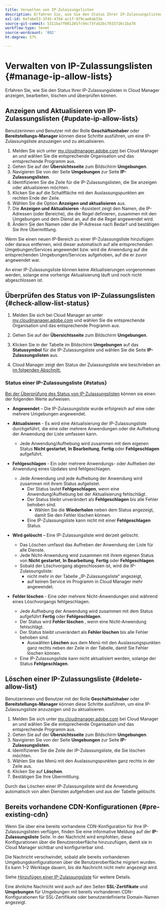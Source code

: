 ```yaml
---
title: Verwalten von IP-Zulassungslisten
description: Erfahren Sie, wie Sie den Status Ihrer IP-Zulassungslisten in Cloud Manager anzeigen, bearbeiten, löschen und überprüfen können.
exl-id: 6efabe53-3f45-47d4-ac1f-979cae0ab33e
source-git-commit: 5311ba7f001201fc94c73fa52bc7033716c1ba78
workflow-type: tm+mt
source-wordcount: '802'
ht-degree: 57%

---
```


# Verwalten von IP-Zulassungslisten {#manage-ip-allow-lists}

Erfahren Sie, wie Sie den Status Ihrer IP-Zulassungslisten in Cloud Manager anzeigen, bearbeiten, löschen und überprüfen können.

## Anzeigen und Aktualisieren von IP-Zulassungslisten {#update-ip-allow-lists}

Benutzerinnen und Benutzer mit der Rolle **Geschäftsinhaber** oder **Bereitstellungs-Manager** können diese Schritte ausführen, um eine IP-Zulassungsliste anzuzeigen und zu aktualisieren.

1. Melden Sie sich unter [my.cloudmanager.adobe.com](https://my.cloudmanager.adobe.com/) bei Cloud Manager an und wählen Sie die entsprechende Organisation und das entsprechende Programm aus.
1. Gehen Sie auf der **Übersichtsseite** zum Bildschirm **Umgebungen**.
1. Navigieren Sie von der Seite **Umgebungen** zur Seite **IP-Zulassungslisten**.
1. Identifizieren Sie die Zeile für die IP-Zulassungslisten, die Sie anzeigen oder aktualisieren möchten.
1. Klicken Sie auf die Schaltfläche mit den Auslassungspunkten am rechten Ende der Zeile.
1. Wählen Sie die Option **Anzeigen und aktualisieren** aus.
1. Die **Anzeigen und Aktualisieren** -Assistent zeigt den Namen, die IP-Adressen (oder Bereiche), die die Regel definieren, zusammen mit den Umgebungen und dem Dienst an, auf die die Regel angewendet wird.
1. Ändern Sie den Namen oder die IP-Adresse nach Bedarf und bestätigen Sie Ihre Übermittlung.

Wenn Sie einen neuen IP-Bereich zu einer IP-Zulassungsliste hinzufügen oder daraus entfernen, wird dieser automatisch auf alle entsprechenden Umgebungen/Services angewendet bzw. wird die Anwendung auf die entsprechenden Umgebungen/Services aufgehoben, auf die er zuvor angewendet war.

An einer IP-Zulassungsliste können keine Aktualisierungen vorgenommen werden, solange eine vorherige Aktualisierung läuft und noch nicht abgeschlossen ist.

## Überprüfen des Status von IP-Zulassungslisten {#check-allow-list-status}

1. Melden Sie sich bei Cloud Manager an unter [my.cloudmanager.adobe.com](https://my.cloudmanager.adobe.com/) und wählen Sie die entsprechende Organisation und das entsprechende Programm aus.

1. Gehen Sie auf der **Übersichtsseite** zum Bildschirm **Umgebungen**.

1. Klicken Sie in der Tabelle im Bildschirm **Umgebungen** auf das **Statussymbol** für die IP-Zulassungsliste und wählen Sie die Seite **IP-Zulassungslisten** aus.

1. Cloud Manager zeigt den Status der Zulassungsliste wie beschrieben an [im folgenden Abschnitt.](#status)

### Status einer IP-Zulassungsliste {#status}

[Bei der Überprüfung des Status von IP-Zulassungslisten](#check-allow-list-status) können sie einen der folgenden Werte aufweisen.

* **Angewendet** – Die IP-Zulassungsliste wurde erfolgreich auf eine oder mehrere Umgebungen angewendet.

* **Aktualisieren** - Es wird eine Aktualisierung der IP-Zulassungsliste durchgeführt, die eine oder mehrere Anwendungen oder die Aufhebung der Anwendung der Liste umfassen kann.

   * Jede Anwendung/Aufhebung wird zusammen mit dem eigenen Status **Nicht gestartet**, **In Bearbeitung**, **Fertig** oder **Fehlgeschlagen** aufgeführt.

* **Fehlgeschlagen** - Ein oder mehrere Anwendungs- oder Aufheben der Anwendung eines Updates sind fehlgeschlagen.
   * Jede Anwendung und jede Aufhebung der Anwendung wird zusammen mit ihrem Status aufgelistet.
      * Der Status lautet **Fehlgeschlagen**, wenn eine Anwendung/Aufhebung bei der Aktualisierung fehlschlägt.
      * Der Status bleibt unverändert als **Fehlgeschlagen** bis alle Fehler behoben sind.
         * Wählen Sie die **Wiederholen** neben dem Status angezeigt, damit Sie den Fehler löschen können.
      * Eine IP-Zulassungsliste kann nicht mit einer **Fehlgeschlagen** Status.

* **Wird gelöscht** – Eine IP-Zulassungsliste wird derzeit gelöscht.
   * Das Löschen umfasst das Aufheben der Anwendung der Liste für alle Dienste.
   * Jede Nicht-Anwendung wird zusammen mit ihrem eigenen Status von **Nicht gestartet**, **In Bearbeitung**, **Fertig** oder **Fehlgeschlagen**.
   * Sobald der Löschvorgang abgeschlossen ist, wird die IP-Zulassungsliste:
      * nicht mehr in der Tabelle „IP-Zulassungsliste“ angezeigt,
      * auf keinen Service im Programm in Cloud Manager mehr angewendet.

* **Fehler löschen** - Eine oder mehrere Nicht-Anwendungen sind während eines Löschvorgangs fehlgeschlagen.

   * Jede Aufhebung der Anwendung wird zusammen mit dem Status aufgeführt **Fertig** oder **Fehlgeschlagen**.
   * Der Status wird **Fehler löschen** , wenn eine Nicht-Anwendung fehlschlägt.
   * Der Status bleibt unverändert als **Fehler löschen** bis alle Fehler behoben sind.
      * Auswählen **Löschen** aus dem Menü mit den Auslassungspunkten ganz rechts neben der Zeile in der Tabelle, damit Sie Fehler löschen können.
   * Eine IP-Zulassungsliste kann nicht aktualisiert werden, solange der Status **Fehlgeschlagen**.

## Löschen einer IP-Zulassungsliste {#delete-allow-list}

Benutzerinnen und Benutzer mit der Rolle **Geschäftsinhaber** oder **Bereitstellungs-Manager** können diese Schritte ausführen, um eine IP-Zulassungsliste anzuzeigen und zu aktualisieren.

1. Melden Sie sich unter [my.cloudmanager.adobe.com](https://my.cloudmanager.adobe.com/) bei Cloud Manager an und wählen Sie die entsprechende Organisation und das entsprechende Programm aus.
1. Gehen Sie auf der **Übersichtsseite** zum Bildschirm **Umgebungen**.
1. Navigieren Sie von der Seite **Umgebungen** zur Seite **IP-Zulassungslisten**.
1. Identifizieren Sie die Zeile der IP-Zulassungsliste, die Sie löschen möchten.
1. Wählen Sie das Menü mit den Auslassungspunkten ganz rechts in der Zeile aus.
1. Klicken Sie auf **Löschen**.
1. Bestätigen Sie Ihre Übermittlung.

Durch das Löschen einer IP-Zulassungsliste wird die Anwendung automatisch von allen Diensten aufgehoben und aus der Tabelle gelöscht.

## Bereits vorhandene CDN-Konfigurationen {#pre-existing-cdn}

Wenn Sie über eine bereits vorhandene CDN-Konfiguration für Ihre IP-Zulassungslisten verfügen, finden Sie eine informative Meldung auf der **IP-Zulassungsliste** Seite. In der Nachricht wird empfohlen, diese Konfigurationen über die Benutzeroberfläche hinzuzufügen, damit sie in Cloud Manager sichtbar und konfigurierbar sind.

Die Nachricht verschwindet, sobald alle bereits vorhandenen Umgebungskonfigurationen über die Benutzeroberfläche migriert wurden. Es kann 1–2 Werktage dauern, bis die Nachricht nicht mehr angezeigt wird.

Siehe [Hinzufügen einer IP-Zulassungsliste](/help/implementing/cloud-manager/ip-allow-lists/add-ip-allow-lists.md) für weitere Details.

Eine ähnliche Nachricht wird auch auf den Seiten **SSL-Zertifikate** und **Umgebungen** für Umgebungen mit bereits vorhandenen CDN-Konfigurationen für SSL-Zertifikate oder benutzerdefinierte Domain-Namen angezeigt.
